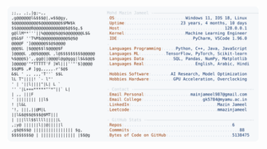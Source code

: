 <picture>
  <source srcset="https://raw.githubusercontent.com/mmazinjameel/mmazinjameel/main/dark_mode.svg?v=1742019154" media="(prefers-color-scheme: dark)">
  <img src="https://raw.githubusercontent.com/mmazinjameel/mmazinjameel/main/light_mode.svg?v=1742019154">
</picture>
